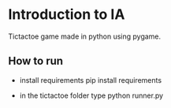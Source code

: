 # Introduction to IA
Tictactoe game made in python using pygame.

## How to run
- install requirements
pip install requirements

- in the tictactoe folder type
python runner.py 
